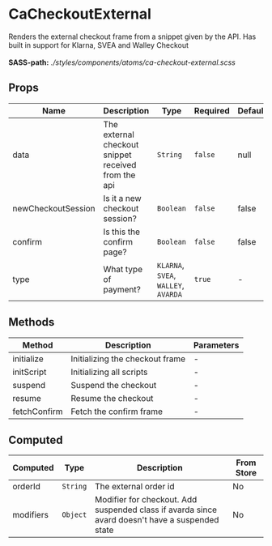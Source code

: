# CaCheckoutExternal

Renders the external checkout frame from a snippet given by the API. Has built in support for Klarna, SVEA and Walley Checkout<br><br> **SASS-path:** _./styles/components/atoms/ca-checkout-external.scss_

## Props

<!-- @vuese:CaCheckoutExternal:props:start -->
|Name|Description|Type|Required|Default|
|---|---|---|---|---|
|data|The external checkout snippet received from the api|`String`|`false`|null|
|newCheckoutSession|Is it a new checkout session?|`Boolean`|`false`|false|
|confirm|Is this the confirm page?|`Boolean`|`false`|false|
|type|What type of payment?|`KLARNA`, `SVEA`, `WALLEY`, `AVARDA`|`true`|-|

<!-- @vuese:CaCheckoutExternal:props:end -->


## Methods

<!-- @vuese:CaCheckoutExternal:methods:start -->
|Method|Description|Parameters|
|---|---|---|
|initialize|Initializing the checkout frame|-|
|initScript|Initializing all scripts|-|
|suspend|Suspend the checkout|-|
|resume|Resume the checkout|-|
|fetchConfirm|Fetch the confirm frame|-|

<!-- @vuese:CaCheckoutExternal:methods:end -->


## Computed

<!-- @vuese:CaCheckoutExternal:computed:start -->
|Computed|Type|Description|From Store|
|---|---|---|---|
|orderId|`String`|The external order id|No|
|modifiers|`Object`|Modifier for checkout. Add suspended class if avarda since avard doesn't have a suspended state|No|

<!-- @vuese:CaCheckoutExternal:computed:end -->


